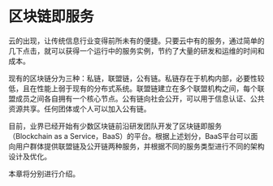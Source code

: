 # 区块链即服务

云的出现，让传统信息行业变得前所未有的便捷。只要云中有的服务，通过简单的几下点击，就可以获得一个运行中的服务实例，节约了大量的研发和运维的时间和成本。

现有的区块链分为三种：私链，联盟链，公有链。私链存在于机构内部，必要性较低，且在性能上弱于现有的分布式系统。联盟链建立在多个联盟机构之间，每个联盟成员之间各自拥有一个核心节点。公有链向社会公开，可以用于信息认证、公共资源共享。任何团体或个人可以加入公有链。

目前，业界已经开始有少数区块链前沿研发团队开发了区块链即服务（Blockchain as a Service，BaaS）的平台。根据上述划分，BaaS平台可以面向用户群体提供联盟链及公开链两种服务，并根据不同的服务类型进行不同的架构设计及优化。

本章将分别进行介绍。

